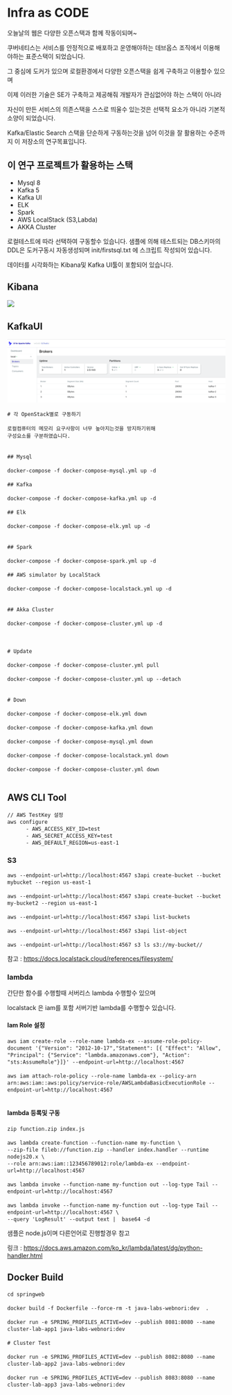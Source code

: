 # Infra as CODE

오늘날의 웹은 다양한 오픈스택과 함께 작동이되며~

쿠버네티스는 서비스를 안정적으로 배포하고 운영해야하는 데브옵스 조직에서 이용해야하는 표준스택이 되었습니다.

그 중심에 도커가 있으며 로컬환경에서 다양한 오픈스택을 쉽게 구축하고 이용할수 있으며

이제 이러한 기술은 SE가 구축하고 제공해줘 개발자가 관심없어야 하는 스택이 아니라

자신이 만든 서비스의 의존스택을 스스로 띄울수 있는것은 선택적 요소가 아니라 기본적 소양이 되었습니다.

Kafka/Elastic Search 스택을 단순하게 구동하는것을 넘어 이것을 잘 활용하는 수준까지 이 저장소의 연구목표입니다.


## 이 연구 프로젝트가 활용하는 스택

 
- Mysql 8 
- Kafka 5
- Kafka UI 
- ELK
- Spark
- AWS LocalStack (S3,Labda)
- AKKA Cluster

로컬테스트에 따라 선택하여 구동할수 있습니다.  샘플에 의해 테스트되는 DB스키마의 DDL은 도커구동시 
자동생성되며 init/firstsql.txt 에 스크립트 작성되어 있습니다.

데이터를 시각화하는 Kibana및 Kafka UI툴이 포함되어 있습니다.

## Kibana

<img src="https://velog.velcdn.com/images/jskim/post/b97de0fe-50d7-4377-9cca-db17b089a922/image.png" />

## KafkaUI

<img src="https://github.com/schooldevops/kafka-tutorials-with-kido/raw/main/imgs/kafka-ui-02.png" />

```
# 각 OpenStack별로 구동하기

로컬컴퓨터의 메모리 요구사항이 너무 높아지는것을 방지하기위해 
구성요소를 구분하였습니다.


## Mysql

docker-compose -f docker-compose-mysql.yml up -d

## Kafka

docker-compose -f docker-compose-kafka.yml up -d

## Elk

docker-compose -f docker-compose-elk.yml up -d


## Spark

docker-compose -f docker-compose-spark.yml up -d

## AWS simulator by LocalStack

docker-compose -f docker-compose-localstack.yml up -d


## Akka Cluster

docker-compose -f docker-compose-cluster.yml up -d



# Update

docker-compose -f docker-compose-cluster.yml pull

docker-compose -f docker-compose-cluster.yml up --detach


# Down

docker-compose -f docker-compose-elk.yml down    

docker-compose -f docker-compose-kafka.yml down

docker-compose -f docker-compose-mysql.yml down

docker-compose -f docker-compose-localstack.yml down

docker-compose -f docker-compose-cluster.yml down


```

## AWS CLI Tool

```
// AWS TestKey 설정
aws configure
      - AWS_ACCESS_KEY_ID=test
      - AWS_SECRET_ACCESS_KEY=test
      - AWS_DEFAULT_REGION=us-east-1
```      

### S3

```
aws --endpoint-url=http://localhost:4567 s3api create-bucket --bucket mybucket --region us-east-1

aws --endpoint-url=http://localhost:4567 s3api create-bucket --bucket my-bucket2 --region us-east-1

aws --endpoint-url=http://localhost:4567 s3api list-buckets

aws --endpoint-url=http://localhost:4567 s3api list-object

aws --endpoint-url=http://localhost:4567 s3 ls s3://my-bucket//
```


참고 : https://docs.localstack.cloud/references/filesystem/


### lambda

간단한 함수를 수행할때 서버리스 lambda 수행할수 있으며

localstack 은 iam를 포함 서버기반 lambda를 수행할수 있습니다.

#### Iam Role 설정
```
aws iam create-role --role-name lambda-ex --assume-role-policy-document '{"Version": "2012-10-17","Statement": [{ "Effect": "Allow", "Principal": {"Service": "lambda.amazonaws.com"}, "Action": "sts:AssumeRole"}]}' --endpoint-url=http://localhost:4567

aws iam attach-role-policy --role-name lambda-ex --policy-arn arn:aws:iam::aws:policy/service-role/AWSLambdaBasicExecutionRole --endpoint-url=http://localhost:4567


```
#### lambda 등록및 구동
```
zip function.zip index.js

aws lambda create-function --function-name my-function \
--zip-file fileb://function.zip --handler index.handler --runtime nodejs20.x \
--role arn:aws:iam::123456789012:role/lambda-ex --endpoint-url=http://localhost:4567

aws lambda invoke --function-name my-function out --log-type Tail --endpoint-url=http://localhost:4567

aws lambda invoke --function-name my-function out --log-type Tail --endpoint-url=http://localhost:4567 \
--query 'LogResult' --output text |  base64 -d
```

샘플은 node.js이며 다른언어로 진행할경우 참고

링크 : https://docs.aws.amazon.com/ko_kr/lambda/latest/dg/python-handler.html

## Docker Build

```
cd springweb

docker build -f Dockerfile --force-rm -t java-labs-webnori:dev  .

docker run -e SPRING_PROFILES_ACTIVE=dev --publish 8081:8080 --name cluster-lab-app1 java-labs-webnori:dev

# Cluster Test

docker run -e SPRING_PROFILES_ACTIVE=dev --publish 8082:8080 --name cluster-lab-app2 java-labs-webnori:dev

docker run -e SPRING_PROFILES_ACTIVE=dev --publish 8083:8080 --name cluster-lab-app3 java-labs-webnori:dev

```
